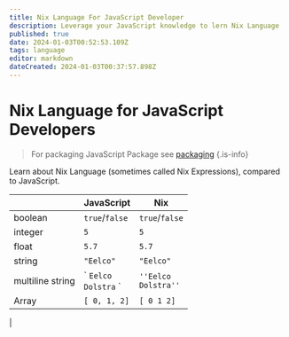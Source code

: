 ```yaml
---
title: Nix Language For JavaScript Developer
description: Leverage your JavaScript knowledge to lern Nix Language
published: true
date: 2024-01-03T00:52:53.109Z
tags: language
editor: markdown
dateCreated: 2024-01-03T00:37:57.898Z
---
```


# Nix Language for JavaScript Developers


> For packaging JavaScript Package see [packaging](/nix/packaging/)
{.is-info}

Learn about Nix Language (sometimes called Nix Expressions), compared to JavaScript.

|  | JavaScript | Nix |
|---|---|---|
| boolean  | `true`/`false` | `true`/`false` |
| integer | `5` | `5` |
| float | `5.7` | `5.7` |
| string | `"Eelco"` | `"Eelco"` |
| multiline string |\` `Eelco`<br/>`Dolstra` \`|`''Eelco`<br/>`Dolstra''`|
| Array | `[ 0, 1, 2]`| `[ 0 1 2]`|
| 